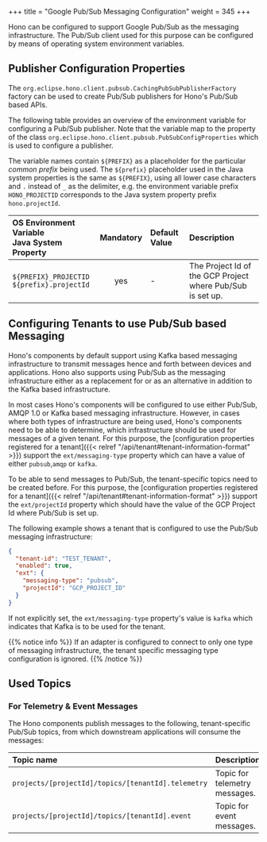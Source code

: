 +++
title = "Google Pub/Sub Messaging Configuration"
weight = 345
+++

Hono can be configured to support Google Pub/Sub as the messaging infrastructure. The Pub/Sub client used for this purpose
can be configured by means of operating system environment variables.

## Publisher Configuration Properties
The `org.eclipse.hono.client.pubsub.CachingPubSubPublisherFactory` factory can be used to create Pub/Sub publishers for Hono's
Pub/Sub based APIs.

The following table provides an overview of the environment variable for configuring a Pub/Sub publisher.
Note that the variable map to the property of the class `org.eclipse.hono.client.pubsub.PubSubConfigProperties` which is
used to configure a publisher.

The variable names contain `${PREFIX}` as a placeholder for the particular *common prefix* being used. The `${prefix}`
placeholder used in the Java system properties is the same as `${PREFIX}`, using all lower case characters and `.`
instead of `_` as the delimiter, e.g. the environment variable prefix `HONO_PROJECTID` corresponds to the Java system
property prefix `hono.projectId`.

| OS Environment Variable<br>Java System Property | Mandatory | Default Value | Description  |
| :---------------------------------------------- | :-------: | :------------ | :------------|
| `${PREFIX}_PROJECTID`<br>`${prefix}.projectId`   | yes | - | The Project Id of the GCP Project where Pub/Sub is set up. |

## Configuring Tenants to use Pub/Sub based Messaging

Hono's components by default support using Kafka based messaging infrastructure to transmit messages hence and forth
between devices and applications. Hono also supports using Pub/Sub as the messaging infrastructure either as a replacement
for or as an alternative in addition to the Kafka based infrastructure.

In most cases Hono's components will be configured to use either Pub/Sub, AMQP 1.0 or Kafka based messaging infrastructure.
However, in cases where both types of infrastructure are being used, Hono's components need to be able to determine,
which infrastructure should be used for messages of a given tenant. For this purpose, the [configuration properties
registered for a tenant]({{< relref "/api/tenant#tenant-information-format" >}}) support the `ext/messaging-type` property
which can have a value of either `pubsub`,`amqp` or `kafka`.

To be able to send messages to Pub/Sub, the tenant-specific topics need to be created before. For this purpose, the [configuration properties
registered for a tenant]({{< relref "/api/tenant#tenant-information-format" >}}) support the `ext/projectId` property
which should have the value of the GCP Project Id where Pub/Sub is set up.

The following example shows a tenant that is configured to use the Pub/Sub messaging infrastructure:

~~~json
{
  "tenant-id": "TEST_TENANT",
  "enabled": true,
  "ext": {
    "messaging-type": "pubsub",
    "projectId": "GCP_PROJECT_ID"
  }
}
~~~

If not explicitly set, the `ext/messaging-type` property's value is `kafka` which indicates that Kafka is to be used
for the tenant.

{{% notice info %}}
If an adapter is configured to connect to only one type of messaging infrastructure, the tenant specific messaging
type configuration is ignored.
{{% /notice %}}

## Used Topics

### For Telemetry & Event Messages

The Hono components publish messages to the following, tenant-specific Pub/Sub topics,
from which downstream applications will consume the messages:

| Topic name                    | Description                           |
|:------------------------------|:--------------------------------------|
| `projects/[projectId]/topics/[tenantId].telemetry`       | Topic for telemetry messages.         |
| `projects/[projectId]/topics/[tenantId].event`          | Topic for event messages.             |
